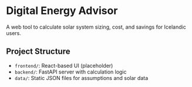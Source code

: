 
# Digital Energy Advisor

A web tool to calculate solar system sizing, cost, and savings for Icelandic users.

## Project Structure

- `frontend/`: React-based UI (placeholder)
- `backend/`: FastAPI server with calculation logic
- `data/`: Static JSON files for assumptions and solar data
